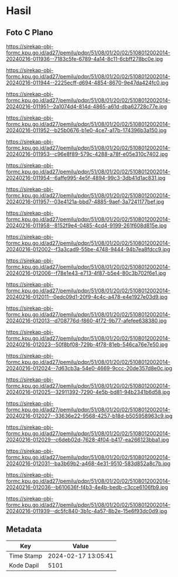 # Hasil

## Foto C Plano

https://sirekap-obj-formc.kpu.go.id/ad27/pemilu/pdpr/51/08/01/20/02/5108012002014-20240216-011936--7183c5fe-6789-4a14-8c11-6cbff278bc0e.jpg

https://sirekap-obj-formc.kpu.go.id/ad27/pemilu/pdpr/51/08/01/20/02/5108012002014-20240216-011944--2225ecff-d694-4854-8670-9e47da424fc0.jpg

https://sirekap-obj-formc.kpu.go.id/ad27/pemilu/pdpr/51/08/01/20/02/5108012002014-20240216-011951--2a1074d4-814d-4865-a61d-dba62728c77e.jpg

https://sirekap-obj-formc.kpu.go.id/ad27/pemilu/pdpr/51/08/01/20/02/5108012002014-20240216-011952--b25b0676-b1e0-4ce7-a17b-174396b3a150.jpg

https://sirekap-obj-formc.kpu.go.id/ad27/pemilu/pdpr/51/08/01/20/02/5108012002014-20240216-011953--c96e8f89-579c-4288-a78f-e05e310c7402.jpg

https://sirekap-obj-formc.kpu.go.id/ad27/pemilu/pdpr/51/08/01/20/02/5108012002014-20240216-011954--6affe995-4e5f-4894-99c3-3db41d1ac831.jpg

https://sirekap-obj-formc.kpu.go.id/ad27/pemilu/pdpr/51/08/01/20/02/5108012002014-20240216-011957--03e4121a-bbd7-4885-9aef-3a7241177bef.jpg

https://sirekap-obj-formc.kpu.go.id/ad27/pemilu/pdpr/51/08/01/20/02/5108012002014-20240216-011958--8152f9e4-0485-4cd4-9199-261f608d815e.jpg

https://sirekap-obj-formc.kpu.go.id/ad27/pemilu/pdpr/51/08/01/20/02/5108012002014-20240216-012002--f3a3cad9-55be-4748-9444-94b7ea8fdcc9.jpg

https://sirekap-obj-formc.kpu.go.id/ad27/pemilu/pdpr/51/08/01/20/02/5108012002014-20240216-012006--f78e1e43-e713-4f87-b5e4-80c3b702f6e1.jpg

https://sirekap-obj-formc.kpu.go.id/ad27/pemilu/pdpr/51/08/01/20/02/5108012002014-20240216-012011--0edc09d1-20f9-4c4c-a478-e4e1927e03d9.jpg

https://sirekap-obj-formc.kpu.go.id/ad27/pemilu/pdpr/51/08/01/20/02/5108012002014-20240216-012013--d708776d-f860-4f72-9b77-afefee638380.jpg

https://sirekap-obj-formc.kpu.go.id/ad27/pemilu/pdpr/51/08/01/20/02/5108012002014-20240216-012023--50f8bf08-729b-4f78-81eb-546ca76e7e50.jpg

https://sirekap-obj-formc.kpu.go.id/ad27/pemilu/pdpr/51/08/01/20/02/5108012002014-20240216-012024--7d63cb3a-54e0-4669-9ccc-20de357d8e0c.jpg

https://sirekap-obj-formc.kpu.go.id/ad27/pemilu/pdpr/51/08/01/20/02/5108012002014-20240216-012025--32911392-7290-4e5b-bd81-94b2341b6d58.jpg

https://sirekap-obj-formc.kpu.go.id/ad27/pemilu/pdpr/51/08/01/20/02/5108012002014-20240216-012027--33636e22-9568-4257-b18d-b505958963c9.jpg

https://sirekap-obj-formc.kpu.go.id/ad27/pemilu/pdpr/51/08/01/20/02/5108012002014-20240216-012029--c6deb02d-7628-4f04-b417-ea266123bba1.jpg

https://sirekap-obj-formc.kpu.go.id/ad27/pemilu/pdpr/51/08/01/20/02/5108012002014-20240216-012031--ba3b69b2-a468-4e31-9510-583d852a8c7b.jpg

https://sirekap-obj-formc.kpu.go.id/ad27/pemilu/pdpr/51/08/01/20/02/5108012002014-20240216-012036--b610636f-f4b3-4e4b-bedb-c3cce6106fb9.jpg

https://sirekap-obj-formc.kpu.go.id/ad27/pemilu/pdpr/51/08/01/20/02/5108012002014-20240216-011939--dc5fc840-3b1c-4a57-8b2e-15e6f93dc0d9.jpg


## Metadata

| Key        | Value               |
| ---------- | ------------------- |
| Time Stamp | 2024-02-17 13:05:41 |
| Kode Dapil | 5101                |



